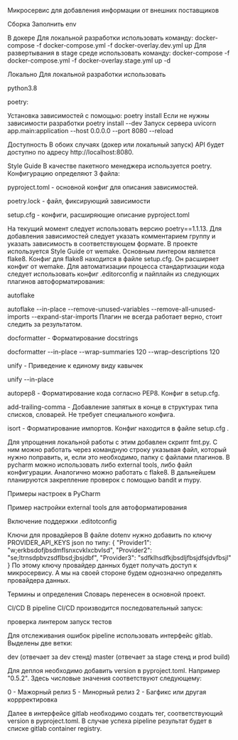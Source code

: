Микросервис для добавления информации от внешних поставщиков

Сборка
Заполнить env

В докере
Для локальной разработки использовать команду:
docker-compose -f docker-compose.yml -f docker-overlay.dev.yml up
Для развертывания в stage среде использовать команду:
docker-compose -f docker-compose.yml -f docker-overlay.stage.yml up -d

Локально
Для локальной разработки использовать

python3.8

poetry:

Установка зависимостей с помощью:
poetry install
Если не нужны зависимости разработки
poetry install --dev
Запуск сервера
uvicorn app.main:application --host 0.0.0.0 --port 8080 --reload

Доступность
В обоих случаях (докер или локальный запуск) API будет доступно по адресу
http://localhost:8080.

Style Guide
В качестве пакетного менеджера используется poetry. Конфигурацию определяют 3 файла:


pyproject.toml - основной конфиг для описания зависимостей.

poetry.lock - файл, фиксирующий зависимости

setup.cfg - конфиги, расширяющие описание pyproject.toml

На текущий момент следует использовать версию poetry==1.1.13.
Для добавления зависимостей следует указать комментарием группу и указать зависимость в соответствующем формате.
В проекте используется Style Guide от
wemake. Основным линтером
является flake8.
Конфиг для flake8 находится в файле setup.cfg. Он расширяет конфиг от wemake.
Для автоматизации процесса стандартизации кода следует использовать конфиг .editorconfig и
пайплайн из следующих плагинов автоформатирования:

autoflake

autoflake --in-place --remove-unused-variables --remove-all-unused-imports --expand-star-imports
Плагин не всегда работает верно, стоит следить за результатом.


docformatter - Форматирование docstrings

docformatter --in-place --wrap-summaries 120 --wrap-descriptions 120


unify - Приведение к единому виду кавычек

unify --in-place


autopep8 - Форматирование кода согласно PEP8. Конфиг в setup.cfg.

add-trailing-comma - Добавление запятых в конце в структурах типа
списков, словарей. Не требует специального конфига.

isort - Форматирование импортов. Конфиг находится в файле setup.cfg .

Для упрощения локальной работы с этим добавлен скрипт fmt.py.
С ним можно работать через командную строку указывая файл, который нужно поправить, и, если это необходимо, папку с
файлами плагинов. В pycharm можно использовать
либо external tools,
либо файл конфигурации.
Аналогично можно работать с flake8.
В дальнейшем планируются закрепление проверок с помощью bandit
и mypy.

Примеры настроек в PyCharm

Пример настройки external tools для автоформатирования


Включение поддержки .editotconfig


Ключи для провадйеров
В файле dotenv нужно добавить по ключу PROVIDER_API_KEYS json по типу:
{
  "Provider1": "w;erkbsdofjbsdmflsnxcvklxcbvlsd",
  "Provider2": "se;ltrnsdpbvzsdflbsd;jbsjdbf",
  "Provider3": "sdfklhsdfkjbsdljfbsjdfsjdvfbsjl"
}
По этому ключу провайдер данных будет получать доступ к микросервису. А мы на своей стороне будем однозначно определять
провайдера данных.

Термины и определения
Словарь перенесен в основной проект.

CI/CD
В pipeline CI/CD производится последовательный запуск:

проверка линтером
запуск тестов

Для отслеживания ошибок pipeline использовать интерфейс gitlab.
Выделены две ветки:

dev (отвечает за dev стенд)
master (отвечает за stage стенд и prod build)

Для деплоя необходимо добавить version в pyproject.toml.
Например "0.5.2". Здесь числовые значения соответствуют следующему:

0 - Мажорный релиз
5 - Минорный релиз
2 - Багфикс или другая коррректировка

Далее в интерфейсе gitlab необходимо создать тег, соответствующий version в pyproject.toml.
В случае успеха pipeline результат будет в списке gitlab container registry.